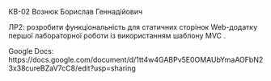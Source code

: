 <p>КВ-02 Вознюк Борислав Геннадійович</p>
<p>ЛР2: розробити функціональність для статичних сторінок Web-додатку першої лабораторної роботи із використанням шаблону MVC
.</p>
<p>Google Docs: https://docs.google.com/document/d/1tt4w4GABPv5E0OMAUbYmaAOFbN23x38cureBZaV7cC8/edit?usp=sharing</p>
